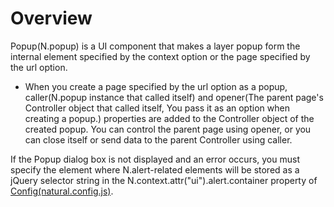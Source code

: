 Overview
===

Popup(N.popup) is a UI component that makes a layer popup form the internal element specified by the context option or the page specified by the url option.

 * When you create a page specified by the url option as a popup, caller(N.popup instance that called itself) and opener(The parent page's Controller object that called itself, You pass it as an option when creating a popup.) properties are added to the Controller object of the created popup. You can control the parent page using opener, or you can close itself or send data to the parent Controller using caller.

<p class="alert">If the Popup dialog box is not displayed and an error occurs, you must specify the element where N.alert-related elements will be stored as a jQuery selector string in the N.context.attr("ui").alert.container property of <a href="#cmVmcjAxMDIlMjRDb25maWckaHRtbCUyRm5hdHVyYWxqcyUyRnJlZnIlMkZyZWZyMDEwMi5odG1s">Config(natural.config.js)</a>.</p>